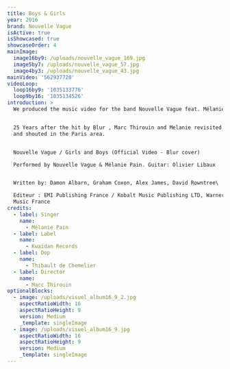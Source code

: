 ```yaml
---
title: Boys & Girls
year: 2016
brand: Nouvelle Vague
isActive: true
isShowcased: true
showcaseOrder: 4
mainImage:
  image16by9: /uploads/nouvelle_vague_169.jpg
  image5by7: /uploads/nouvelle_vague_57.jpg
  image4by3: /uploads/nouvelle_vague_43.jpg
mainVideo: '562937720'
videoLoop:
  loop16by9: '1035133776'
  loop9by16: '1035134526'
introduction: >
  We produced the music video for the band Nouvelle Vague feat. Mélanie Pain


  25 Years after the hit by Blur , Marc Thirouin and Melanie revisited this song
  and shouted in the Paris area.


  Nouvelle Vague / Girls and Boys (Official Video - Blur cover)

  Performed by Nouvelle Vague & Mélanie Pain. Guitar: Olivier Libaux


  Written by: Damon Albarn, Graham Coxon, Alex James, David Rowntree\

  Editeur : EMI Publishing France / Kobalt Music Publishing LTD, Warner Chappell
  Music France
credits:
  - label: Singer
    name:
      - Mélanie Pain
  - label: Label
    name:
      - Kwaidan Records
  - label: Dop
    name:
      - Thibault de Chemelier
  - label: Director
    name:
      - Marc Thirouin
optionalBlocks:
  - image: /uploads/visuel_album16_9_2.jpg
    aspectRatioWidth: 16
    aspectRatioHeight: 9
    version: Medium
    _template: singleImage
  - image: /uploads/visuel_album16_9.jpg
    aspectRatioWidth: 16
    aspectRatioHeight: 9
    version: Medium
    _template: singleImage
---
```


